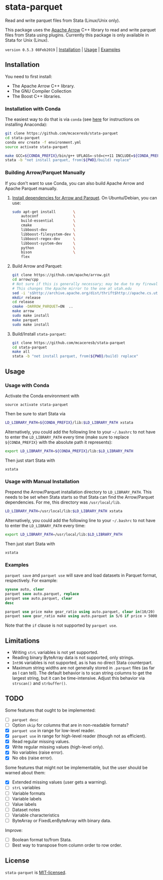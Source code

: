 stata-parquet
=============

Read and write parquet files from Stata (Linux/Unix only).

This package uses the [Apache Arrow](https://github.com/apache/arrow)
C++ library to read and write parquet files from Stata using plugins.
Currently this package is only available in Stata for Unix (Linux).

`version 0.5.3 08Feb2019` | [Installation](#installation) | [Usage](#usage) | [Examples](#examples)

Installation
------------

You need to first install:

- The Apache Arrow C++ library.
- The GNU Compiler Collection
- The Boost C++ libraries.

### Installation with Conda

The easiest way to do that is via `conda` (see [here](https://conda.io/docs/user-guide/install/index.html) for instructions on installing Anaconda):
```bash
git clone https://github.com/mcaceresb/stata-parquet
cd stata-parquet
conda env create -f environment.yml
source activate stata-parquet

make GCC=${CONDA_PREFIX}/bin/g++ UFLAGS=-std=c++11 INCLUDE=${CONDA_PREFIX}/include LIBS=${CONDA_PREFIX}/lib all
stata -b "net install parquet, from(${PWD}/build) replace"
```

### Building Arrow/Parquet Manually

If you don't want to use Conda, you can also build Apache Arrow and Apache Parquet manually.

1. [Install dependencies for Arrow and Parquet](https://github.com/apache/arrow/tree/master/cpp#system-setup). On Ubuntu/Debian, you can use:

    ```bash
    sudo apt-get install        \
        autoconf                \
        build-essential         \
        cmake                   \
        libboost-dev            \
        libboost-filesystem-dev \
        libboost-regex-dev      \
        libboost-system-dev     \
        python                  \
        bison                   \
        flex
    ```

2. Build Arrow and Parquet:

    ```bash
    git clone https://github.com/apache/arrow.git
    cd arrow/cpp
    # Not sure if this is generally necessary; may be due to my firewall
    # This changes the Apache mirror to the one at utah.edu
    sed -i 's$http://archive.apache.org/dist/thrift$http://apache.cs.utah.edu/thrift$g' cmake_modules/ThirdpartyToolchain.cmake
    mkdir release
    cd release
    cmake -DARROW_PARQUET=ON  ..
    make arrow
    sudo make install
    make parquet
    sudo make install
    ```

3. Build/Install `stata-parquet`:

    ```bash
    git clone https://github.com/mcaceresb/stata-parquet
    cd stata-parquet
    make all
    stata -b "net install parquet, from(${PWD}/build) replace"
    ```

Usage
-----

### Usage with Conda

Activate the Conda environment with

```
source activate stata-parquet
```

Then be sure to start Stata via
```bash
LD_LIBRARY_PATH=${CONDA_PREFIX}/lib:$LD_LIBRARY_PATH xstata
```

Alternatively, you could add the following line to your `~/.bashrc` to not have
to enter the `LD_LIBRARY_PATH` every time (make sure to replace
`${CONDA_PREFIX}` with the absolute path it represents):

```bash
export LD_LIBRARY_PATH=${CONDA_PREFIX}/lib:$LD_LIBRARY_PATH
```

Then just start Stata with

```
xstata
```


### Usage with Manual Installation

Prepend the Arrow/Parquet installation directory to `LD_LIBRARY_PATH`. This
needs to be set when Stata starts so that Stata can find the Arrow/Parquet
dependencies. For me, this directory was `/usr/local/lib`.

```bash
LD_LIBRARY_PATH=/usr/local/lib:$LD_LIBRARY_PATH xstata
```

Alternatively, you could add the following line to your `~/.bashrc` to not have
to enter the `LD_LIBRARY_PATH` every time:

```bash
export LD_LIBRARY_PATH=/usr/local/lib:$LD_LIBRARY_PATH
```

Then just start Stata with

```
xstata
```

### Examples

`parquet save` and `parquet use` will save and load datasets in Parquet format, respectively. For example:

```stata
sysuse auto, clear
parquet save auto.parquet, replace
parquet use auto.parquet, clear
desc

parquet use price make gear_ratio using auto.parquet, clear in(10/20)
parquet save gear_ratio make using auto.parquet in 5/6 if price > 5000, replace
```

Note that the `if` clause is not supported by `parquet use`.

Limitations
-----------

- Writing `strL` variables is not yet supported.
- Reading binary ByteArray data is not supported, only strings.
- `Int96` variables is not supported, as is has no direct Stata counterpart.
- Maximum string widths are not generally stored in `.parquet` files (as
  far as I can tell). The default behavior is to scan string columns
  to get the largest string, but it can be time-intensive. Adjust this
  behavior via `strscan()` and `strbuffer()`.

TODO
----

Some features that ought to be implemented:

- [ ] `parquet desc`
- [ ] Option `skip` for columns that are in non-readable formats?
- [X] `parquet use` in range for low-level reader.
- [X] `parquet use` in range for high-level reader (though not as efficient).
- [X] Read regular missing values.
- [X] Write regular missing values (high-level only).
- [X] No variables (raise error).
- [X] No obs (raise error).

Some features that might not be implementable, but the user should be
warned about them:

- [X] Extended missing values (user gets a warning).
- [ ] `strL` variables
- [ ] Variable formats
- [ ] Variable labels
- [ ] Value labels
- [ ] Dataset notes
- [ ] Variable characteristics
- [ ] ByteArray or FixedLenByteArray with binary data.

Improve:

- [ ] Boolean format to/from Stata.
- [ ] Best way to transpose from column order to row order.

License
-------

`stata-parquet` is [MIT-licensed](https://github.com/mcaceresb/stata-parquet/blob/master/LICENSE).
